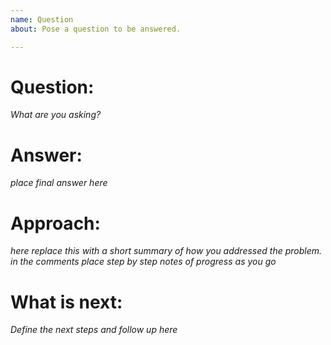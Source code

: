 ```yaml
---
name: Question
about: Pose a question to be answered.

---
```


# Question:
_What are you asking?_

# Answer:
_place final answer here_

# Approach:
_here replace this with a short summary of how you addressed the problem. in the comments place step by step notes of progress as you go_

# What is next:
_Define the next steps and follow up here_
